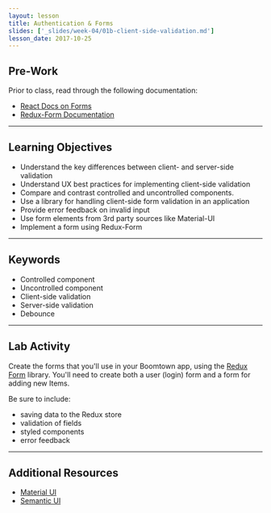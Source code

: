 ```yaml
---
layout: lesson
title: Authentication & Forms
slides: ['_slides/week-04/01b-client-side-validation.md']
lesson_date: 2017-10-25
---
```


## Pre-Work

Prior to class, read through the following documentation:

- [React Docs on Forms](https://facebook.github.io/react/docs/forms.html)
- [Redux-Form Documentation](http://redux-form.com/7.0.1/)

---

## Learning Objectives

- Understand the key differences between client- and server-side validation
- Understand UX best practices for implementing client-side validation
- Compare and contrast controlled and uncontrolled components.
- Use a library for handling client-side form validation in an application
- Provide error feedback on invalid input
- Use form elements from 3rd party sources like Material-UI
- Implement a form using Redux-Form

---

## Keywords

- Controlled component
- Uncontrolled component
- Client-side validation
- Server-side validation
- Debounce

---

## Lab Activity

Create the forms that you'll use in your Boomtown app, using the [Redux Form](http://redux-form.com) library.
You'll need to create both a user (login) form and a form for adding new Items.

Be sure to include:
  - saving data to the Redux store
  - validation of fields
  - styled components
  - error feedback

---

## Additional Resources

- [Material UI](https://github.com/callemall/material-ui)
- [Semantic UI](http://react.semantic-ui.com/)

